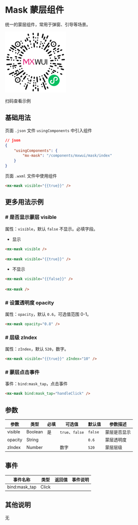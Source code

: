 # Mask 蒙层组件

统一的蒙层组件，常用于弹窗、引导等场景。

![扫码查看](../imgs/mask_qrcode.png)

扫码查看示例

## 基础用法
页面 `.json` 文件 `usingComponents` 中引入组件
```json
// json
{
    "usingComponents": {
        "mx-mask": "/components/mxwui/mask/index"
    }
}
```

页面 `.wxml` 文件中使用组件
```html
<mx-mask visible="{{true}}" />
```

## 更多用法示例
### # 是否显示蒙层 visible
属性：`visible`，默认 `false` 不显示。必填字段。

- 显示
```html
<mx-mask visible />

<mx-mask visible="{{true}}" />
```

- 不显示
```html
<mx-mask visible="{{false}}" />

<mx-mask />
```

### # 设置透明度 opacity
属性：`opacity`，默认 `0.6`，可选值范围 0-1。

```html
<mx-mask opacity="0.8" />
```

### # 层级 zIndex
属性：`zIndex`，默认 `520`，数字。

```html
<mx-mask visible="{{true}}" zIndex="10" />
```

### # 蒙层点击事件
事件：`bind:mask_tap`，点击事件

```html
<mx-mask bind:mask_tap="handleClick" />
```

<!-- ## 参数示意图
![组件参数分解示意图](../imgs/mask_params.png) -->

## 参数
|参数|类型|必填|可选值|默认值|参数描述|
|----|----|----|----|----|----|
|visible|Boolean|是|`true`、`false`|`false`|蒙层是否显示|
|opacity|String|||`0.6`|蒙层透明度|
|zIndex|Number||数字|`520`|蒙层层级|

## 事件
|事件名称|类型|返回值|事件说明|
|----|----|----|----|
|bind:mask_tap|Click|||蒙层点击事件|

## 其他说明
无